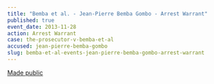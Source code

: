 ```yaml
---
title: "Bemba et al. - Jean-Pierre Bemba Gombo - Arrest Warrant"
published: true
event_date: 2013-11-28
action: Arrest Warrant
case: the-prosecutor-v-bemba-et-al
accused: jean-pierre-bemba-gombo
slug: bemba-et-al-events-jean-pierre-bemba-gombo-arrest-warrant
---
```


[Made public](http://www.icc-cpi.int/iccdocs/doc/doc504390.PDF)

